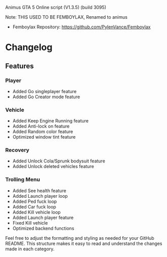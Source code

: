 
Animus GTA 5 Online script (V1.3.5)
(build 3095)

Note: THIS USED TO BE FEMBOYLAX, Renamed to animus

+ Femboylax Repository: https://github.com/PylenVance/Femboylax

# Changelog
## Features

### Player
- Added Go singleplayer feature
- Added Go Creator mode feature

### Vehicle
- Added Keep Engine Running feature
- Added Anti-lock on feature
- Added Random color feature
- Optimized window tint feature

### Recovery
- Added Unlock Cola/Sprunk bodysuit feature
- Added Unlock deleted vehicles feature

### Trolling Menu
- Added See health feature
- Added Launch player loop
- Added Ped fuck loop
- Added Car fuck loop
- Added Kill vehicle loop
- Added Launch player feature
- Fixed Kill vehicle
- Optimized backend functions

Feel free to adjust the formatting and styling as needed for your GitHub README. This structure makes it easy to read and understand the changes made in each category.
